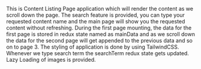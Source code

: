 This is Content Listing Page application which will render the content as we scroll down the page. The search feature is provided, you can type your requested content name and the main page will show you the requested content without refreshing. 
During the first page mounting, the data for the first page is stored in redux state named as mainData and as we scroll down the data for the second page will get appended to the previous data and so on to page 3.
The styling of application is done by using TailwindCSS. 
Whenever we type search term the searchTerm redux state gets updated.
Lazy Loading of images is provided.